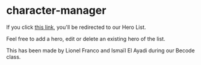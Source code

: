 # character-manager

If you click [this link](https://lionelfranco.github.io/character-manager/), you'll be redirected to our Hero List.

Feel free to add a hero, edit or delete an existing hero of the list.

This has been made by Lionel Franco and Ismaïl El Ayadi during our Becode class.

